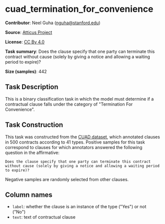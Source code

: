 # cuad_termination_for_convenience 
 **Contributor**: Neel Guha (nguha@stanford.edu)
 
 **Source**: [Atticus Project](https://www.atticusprojectai.org/cuad>)
 
 **License**: [CC By 4.0](https://creativecommons.org/licenses/by/4.0/)
 
 **Task summary**: Does the clause specify that one party can terminate this contract without cause (solely by giving a notice and allowing a waiting period to expire)?
 
 **Size (samples)**: 442
 
 ## Task Description
 
 This is a binary classification task in which the model must determine if a contractual clause falls under the category of "Termination For Convenience".
 
 ## Task Construction
 
 This task was constructed from the [CUAD dataset](https://www.atticusprojectai.org/cuad), which annotated clauses in 500 contracts according to 41 types. Positive samples for this task correspond to clauses for which annotators answered the following question in the affirmative:
 
 ```text
 Does the clause specify that one party can terminate this contract without cause (solely by giving a notice and allowing a waiting period to expire)?
 ```
 
 Negative samples are randomly selected from other clauses.
 
 ## Column names
 
 - `label`: whether the clause is an instance of the type ("Yes") or not ("No")
 - `text`: text of contractual clause